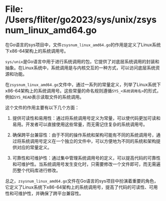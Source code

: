 # File: /Users/fliter/go2023/sys/unix/zsysnum_linux_amd64.go

在Go语言的sys项目中，文件`zsysnum_linux_amd64.go`的作用是定义了Linux系统下x86-64架构上的系统调用号。

`sys/unix`是Go语言中用于进行系统调用的包，它提供了对底层系统调用的封装和抽象。在Linux系统中，系统调用是与内核交互的一种方式，可以访问底层系统资源和功能。

在`zsysnum_linux_amd64.go`文件中，通过一系列的常量定义，列举了Linux系统下x86-64架构上的系统调用号。这些常量的命名规则遵循`SYS_<系统调用名>`的形式，例如`SYS_READ`表示读取文件的系统调用。

这个文件的作用主要有以下几个方面：

1. 提供可读性和易用性：通过将系统调用号定义为常量，可以使代码更加可读和易用。开发者可以直接使用这些常量，而无需记住复杂的系统调用号。

2. 确保跨平台兼容性：由于不同的操作系统和架构可能有不同的系统调用号，通过将系统调用号定义在一个独立的文件中，可以方便地为不同的系统和架构提供对应的常量定义。

3. 可靠性和可维护性：通过集中管理系统调用号的定义，可以提高代码的可靠性和可维护性。当系统调用号发生变化时，只需要修改一个文件即可，而无需遍历整个代码库进行修改。

总之，`zsysnum_linux_amd64.go`文件在Go语言的sys项目中扮演着重要的角色，它定义了Linux系统下x86-64架构上的系统调用号，提高了代码的可读性、可用性和可维护性，并确保了跨平台兼容性。

